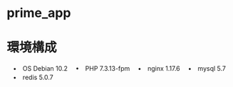 # prime_app

# 環境構成
　•　OS Debian 10.2
　•　PHP 7.3.13-fpm
　•　nginx 1.17.6
　•　mysql 5.7
　•　redis 5.0.7
